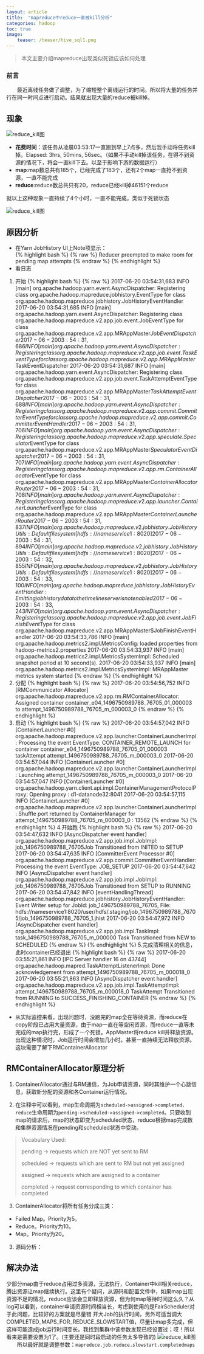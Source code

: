 ```yaml
---
layout: article
title:  "mapreduce中reduce一直被kill分析"
categories: hadoop
toc: true
image:
    teaser: /teaser/hive_sql1.png
---
```


> 本文主要介绍mapreduce出现类似死锁应该如何处理


### 前言
&emsp;&emsp;最近离线任务做了调整，为了缩短整个离线运行的时间。所以将大量的任务并行在同一时间点进行启动。结果就出现大量的reduce被kill掉。
## 现象
![reduce_kill图](/images/hadoop/reduce/reduce_kill1.png)

* __花费时间__：该任务从凌晨03:53:17一直跑到早上7点多，然后我手动将任务kill掉。Elapsed:	3hrs, 50mins, 56sec。（如果不手动kill掉该任务，在得不到资源的情况下，将会一直kill下去。以至于影响下游的数据运行）
* __map__:map数总共有185个，已经完成了183个，还有2个map一直抢不到资源，一直不能完成
* __reduce__:reduce数总共只有20，reduce已经kill掉46151个reduce

就以上这种现象一直持续了4个小时，一直不能完成。类似于死锁状态

![reduce_kill图](/images/hadoop/reduce/reduce_kill2.png)
## 原因分析
* 在Yarn JobHistory UI上Note项显示：	
{% highlight bash %}
{% raw %}
Reducer preempted to make room for pending map attempts
{% endraw %}
{% endhighlight %}
* 看日志
1. 开始 
{% highlight bash %}
{% raw %}
2017-06-20 03:54:31,683 INFO [main] org.apache.hadoop.yarn.event.AsyncDispatcher: Registering class org.apache.hadoop.mapreduce.jobhistory.EventType for class org.apache.hadoop.mapreduce.jobhistory.JobHistoryEventHandler
2017-06-20 03:54:31,685 INFO [main] org.apache.hadoop.yarn.event.AsyncDispatcher: Registering class org.apache.hadoop.mapreduce.v2.app.job.event.JobEventType for class org.apache.hadoop.mapreduce.v2.app.MRAppMaster$JobEventDispatcher
2017-06-20 03:54:31,686 INFO [main] org.apache.hadoop.yarn.event.AsyncDispatcher: Registering class org.apache.hadoop.mapreduce.v2.app.job.event.TaskEventType for class org.apache.hadoop.mapreduce.v2.app.MRAppMaster$TaskEventDispatcher
2017-06-20 03:54:31,687 INFO [main] org.apache.hadoop.yarn.event.AsyncDispatcher: Registering class org.apache.hadoop.mapreduce.v2.app.job.event.TaskAttemptEventType for class org.apache.hadoop.mapreduce.v2.app.MRAppMaster$TaskAttemptEventDispatcher
2017-06-20 03:54:31,688 INFO [main] org.apache.hadoop.yarn.event.AsyncDispatcher: Registering class org.apache.hadoop.mapreduce.v2.app.commit.CommitterEventType for class org.apache.hadoop.mapreduce.v2.app.commit.CommitterEventHandler
2017-06-20 03:54:31,706 INFO [main] org.apache.hadoop.yarn.event.AsyncDispatcher: Registering class org.apache.hadoop.mapreduce.v2.app.speculate.Speculator$EventType for class org.apache.hadoop.mapreduce.v2.app.MRAppMaster$SpeculatorEventDispatcher
2017-06-20 03:54:31,707 INFO [main] org.apache.hadoop.yarn.event.AsyncDispatcher: Registering class org.apache.hadoop.mapreduce.v2.app.rm.ContainerAllocator$EventType for class org.apache.hadoop.mapreduce.v2.app.MRAppMaster$ContainerAllocatorRouter
2017-06-20 03:54:31,708 INFO [main] org.apache.hadoop.yarn.event.AsyncDispatcher: Registering class org.apache.hadoop.mapreduce.v2.app.launcher.ContainerLauncher$EventType for class org.apache.hadoop.mapreduce.v2.app.MRAppMaster$ContainerLauncherRouter
2017-06-20 03:54:31,837 INFO [main] org.apache.hadoop.mapreduce.v2.jobhistory.JobHistoryUtils: Default file system [hdfs://nameservice1:8020]
2017-06-20 03:54:31,894 INFO [main] org.apache.hadoop.mapreduce.v2.jobhistory.JobHistoryUtils: Default file system [hdfs://nameservice1:8020]
2017-06-20 03:54:32,855 INFO [main] org.apache.hadoop.mapreduce.v2.jobhistory.JobHistoryUtils: Default file system [hdfs://nameservice1:8020]
2017-06-20 03:54:33,100 INFO [main] org.apache.hadoop.mapreduce.jobhistory.JobHistoryEventHandler: Emitting job history data to the timeline server is not enabled
2017-06-20 03:54:33,243 INFO [main] org.apache.hadoop.yarn.event.AsyncDispatcher: Registering class org.apache.hadoop.mapreduce.v2.app.job.event.JobFinishEvent$Type for class org.apache.hadoop.mapreduce.v2.app.MRAppMaster$JobFinishEventHandler
2017-06-20 03:54:33,786 INFO [main] org.apache.hadoop.metrics2.impl.MetricsConfig: loaded properties from hadoop-metrics2.properties
2017-06-20 03:54:33,937 INFO [main] org.apache.hadoop.metrics2.impl.MetricsSystemImpl: Scheduled snapshot period at 10 second(s).
2017-06-20 03:54:33,937 INFO [main] org.apache.hadoop.metrics2.impl.MetricsSystemImpl: MRAppMaster metrics system started
{% endraw %}
{% endhighlight %}
2. 分配
{% highlight bash %}
{% raw %}
2017-06-20 03:54:56,752 INFO [RMCommunicator Allocator] org.apache.hadoop.mapreduce.v2.app.rm.RMContainerAllocator: Assigned container container_e04_1496750989788_76705_01_000003 to attempt_1496750989788_76705_m_000003_0
{% endraw %}
{% endhighlight %}
3. 启动
{% highlight bash %}
{% raw %}
2017-06-20 03:54:57,042 INFO [ContainerLauncher #0] org.apache.hadoop.mapreduce.v2.app.launcher.ContainerLauncherImpl: Processing the event EventType: CONTAINER_REMOTE_LAUNCH for container container_e04_1496750989788_76705_01_000003 taskAttempt attempt_1496750989788_76705_m_000003_0
2017-06-20 03:54:57,044 INFO [ContainerLauncher #0] org.apache.hadoop.mapreduce.v2.app.launcher.ContainerLauncherImpl: Launching attempt_1496750989788_76705_m_000003_0
2017-06-20 03:54:57,047 INFO [ContainerLauncher #0] org.apache.hadoop.yarn.client.api.impl.ContainerManagementProtocolProxy: Opening proxy : d1-datanode32:8041
2017-06-20 03:54:57,115 INFO [ContainerLauncher #0] org.apache.hadoop.mapreduce.v2.app.launcher.ContainerLauncherImpl: Shuffle port returned by ContainerManager for attempt_1496750989788_76705_m_000003_0 : 13562
{% endraw %}
{% endhighlight %}
4.开始跑
{% highlight bash %}
{% raw %}
2017-06-20 03:54:47,632 INFO [AsyncDispatcher event handler] org.apache.hadoop.mapreduce.v2.app.job.impl.JobImpl: job_1496750989788_76705Job Transitioned from INITED to SETUP
2017-06-20 03:54:47,635 INFO [CommitterEvent Processor #0] org.apache.hadoop.mapreduce.v2.app.commit.CommitterEventHandler: Processing the event EventType: JOB_SETUP
2017-06-20 03:54:47,642 INFO [AsyncDispatcher event handler] org.apache.hadoop.mapreduce.v2.app.job.impl.JobImpl: job_1496750989788_76705Job Transitioned from SETUP to RUNNING
2017-06-20 03:54:47,842 INFO [eventHandlingThread] org.apache.hadoop.mapreduce.jobhistory.JobHistoryEventHandler: Event Writer setup for JobId: job_1496750989788_76705, File: hdfs://nameservice1:8020/user/hdfs/.staging/job_1496750989788_76705/job_1496750989788_76705_1.jhist
2017-06-20 03:54:47,972 INFO [AsyncDispatcher event handler] org.apache.hadoop.mapreduce.v2.app.job.impl.TaskImpl: task_1496750989788_76705_m_000000 Task Transitioned from NEW to SCHEDULED
{% endraw %}
{% endhighlight %}
5.完成清理相关的信息，此时container已经退出
{% highlight bash %}
{% raw %}
2017-06-20 03:55:21,861 INFO [IPC Server handler 16 on 43744] org.apache.hadoop.mapred.TaskAttemptListenerImpl: Done acknowledgement from attempt_1496750989788_76705_m_000018_0
2017-06-20 03:55:21,863 INFO [AsyncDispatcher event handler] org.apache.hadoop.mapreduce.v2.app.job.impl.TaskAttemptImpl: attempt_1496750989788_76705_m_000018_0 TaskAttempt Transitioned from RUNNING to SUCCESS_FINISHING_CONTAINER
{% endraw %}
{% endhighlight %}
* 从实际监控来看，出现问题时，没跑完的map全在等待资源，而reduce在copy阶段已占用大量资源，由于map一直在等空闲资源，而reduce一直等未完成的map执行完，形成了一个死锁。AppMaster将reduce kill并释放资源。出现这种情况时，Job运行时间会增加几小时。甚至一直持续无法释放资源。这块需要了解下RMContainerAllocator
## RMContainerAllocator原理分析

1. ContainerAllocator通过与RM通信，为Job申请资源，同时其维护一个心跳信息，获取新分配的资源和各Container运行情况。

2. 在注释中可以看到，map生命周期为`scheduled->assigned->completed，reduce`生命周期为`pending->scheduled->assigned->completed`。只要收到map的请求后，map的状态即变为scheduled状态，reduce根据map完成数和集群资源情况在pending和scheduled状态中变动。
> Vocabulary Used:
> 
> pending -> requests which are NOT yet sent to RM
> 
> scheduled -> requests which are sent to RM but not yet assigned
> 
> assigned -> requests which are assigned to a container
> 
> completed -> request corresponding to which container has completed
3. ContainerAllocator将所有任务分成三类：
* Failed Map。Priority为5。
* Reduce。Priority为10。
* Map。Priority为20。
3. 源码分析：
## 解决办法
少部分map由于reduce占用过多资源，无法执行，Container中kill相关reduce，腾出资源让map继续执行。这里有个疑问，从源码和配置文件中，如果map出现资源不足的情况，reduce应该会立即释放资源，但为何map等待时间这么久？从log可以看到，container申请资源时间相当长，考虑到使用的是FairScheduler对于此问题，比较好的方案就是尽量错
开大Job的执行时间，另外可适当调大COMPLETED_MAPS_FOR_REDUCE_SLOWSTART值，尽量让map多完成，但这样可能造成job运行时间变长。我找到集群中该参数发现已经设置过；哎！所以看来是需要设置为1了。(主要还是同时段启动的任务太多导致的)
![reduce_kill图](/images/hadoop/reduce/reduce_kill3.png)
&emsp;&emsp;所以最好就是调整参数：`mapreduce.job.reduce.slowstart.completedmaps`